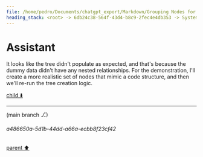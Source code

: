 ```yaml
---
file: /home/pedro/Documents/chatgpt_export/Markdown/Grouping Nodes for Analysis.md
heading_stack: <root> -> 6db24c38-564f-43d4-b8c9-2fec4e4db353 -> System -> 2953287f-20e5-44fb-a584-4bfe4f961bbb -> System -> aaa23f50-fb72-4433-a7f7-075d9fdfe0f3 -> User -> b5e935e4-8ecf-4850-ac07-4d63ba79b17e -> Assistant -> ad08acfc-210e-4de6-8495-802cfd6644c0 -> Assistant -> 58d33044-a31f-4722-880d-41adf2e0d2e9 -> Tool -> 9a8e14e9-c1db-4b63-9860-668ca3c413e6 -> Assistant -> aaa20cb6-bdc0-41ca-b038-b00cfecd1334 -> User -> f356137c-fbe2-438d-87bb-9695d4112c6c -> Assistant -> d7ff89f8-b73e-4302-af13-473e623c04d9 -> Assistant -> 8df1bdf2-c2ab-45fe-8f3c-29e899a2be79 -> Tool -> f9188ff9-69b8-4c8b-9f72-46698e2fed91 -> Assistant
---
```

# Assistant

It looks like the tree didn't populate as expected, and that's because the dummy data didn't have any nested relationships. For the demonstration, I'll create a more realistic set of nodes that mimic a code structure, and then we'll re-run the tree creation logic.

[child ⬇️](#a486650a-5d1b-44dd-a66a-ecbb8f23cf42)

---

(main branch ⎇)
###### a486650a-5d1b-44dd-a66a-ecbb8f23cf42
[parent ⬆️](#f9188ff9-69b8-4c8b-9f72-46698e2fed91)
